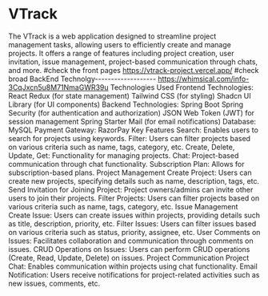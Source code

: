 # VTrack
 The VTrack is a web application designed to streamline project management tasks, allowing users to efficiently create and manage projects. It offers a range of features including project creation, user invitation, issue management, project-based communication through chats, and more. #check the front pages https://vtrack-project.vercel.app/  #check broad BackEnd Technolgy------------------- https://whimsical.com/info-3CqJxcn5u8M71NmaGWR39u  Technologies Used Frontend Technologies:  React Redux (for state management) Tailwind CSS (for styling) Shadcn UI Library (for UI components) Backend Technologies:  Spring Boot Spring Security (for authentication and authorization) JSON Web Token (JWT) for session management Spring Starter Mail (for email notifications) Database:  MySQL Payment Gateway:  RazorPay Key Features Search: Enables users to search for projects using keywords. Filter: Users can filter projects based on various criteria such as name, tags, category, etc. Create, Delete, Update, Get: Functionality for managing projects. Chat: Project-based communication through chat functionality. Subscription Plan: Allows for subscription-based plans. Project Management Create Project: Users can create new projects, specifying details such as name, description, tags, etc. Send Invitation for Joining Project: Project owners/admins can invite other users to join their projects. Filter Projects: Users can filter projects based on various criteria such as name, tags, category, etc. Issue Management Create Issue: Users can create issues within projects, providing details such as title, description, priority, etc. Filter Issues: Users can filter issues based on various criteria such as status, priority, assignee, etc. User Comments on Issues: Facilitates collaboration and communication through comments on issues. CRUD Operations on Issues: Users can perform CRUD operations (Create, Read, Update, Delete) on issues. Project Communication Project Chat: Enables communication within projects using chat functionality. Email Notification: Users receive notifications for project-related activities such as new issues, comments, etc.
